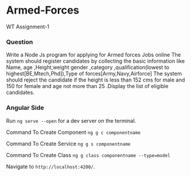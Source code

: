 # Armed-Forces
WT Assignment-1

### Question

Write a Node Js program for applying for Armed forces Jobs online
The system should register candidates by collecting the basic information like  Name, age ,Height,weight gender ,category ,qualification(lowest to highest[BE,Mtech,Phd]),Type of forces[Army,Navy,Airforce]
The system should reject the candidate if the height is less than 152 cms for male and 150 for female and age not more than 25  .Display the list of eligible candidates.


### Angular Side

Run `ng serve --open` for a dev server on the terminal.

Command To Create Component `ng g c componentname`

Command To Create Service `ng g s componentname`

Command To Create Class `ng g class componentname --type=model`

Navigate to `http://localhost:4200/`.
